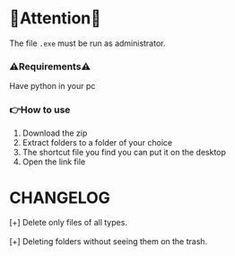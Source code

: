 # 🚨Attention🚨

The file `.exe` must be run as administrator.

### ⚠️Requirements⚠️ <br>
 Have python in your pc

### 👉How to use 
1. Download the zip
2. Extract folders to a folder of your choice
3. The shortcut file you find you can put it on the desktop
4. Open the link file

# CHANGELOG  
  [+] Delete only files of all types.<br>  
  [+] Deleting folders without seeing them on the trash.
